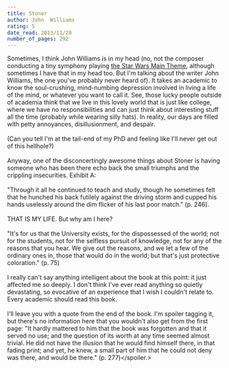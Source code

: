 ```yaml
---
title: Stoner
author: John  Williams
rating: 5
date_read: 2013/11/20
number_of_pages: 292
---
```


Sometimes, I think John Williams is in my head (no, not the composer conducting a tiny symphony playing <a href="https://www.youtube.com/watch?v=g0uplUvP_Qg">the Star Wars Main Theme</a>, although sometimes I have that in my head too. But I'm talking about the writer John Williams, the one you've probably never heard of). It takes an academic to know the soul-crushing, mind-numbing depression involved in living a life of the mind, or whatever you want to call it. See, those lucky people outside of academia think that we live in this lovely world that is just like college, where we have no responsibilities and can just think about interesting stuff all the time (probably while wearing silly hats). In reality, our days are filled with petty annoyances, disillusionment, and despair.<br/><br/>(Can you tell I'm at the tail-end of my PhD and feeling like I'll never get out of this hellhole?)<br/><br/>Anyway, one of the disconcertingly awesome things about Stoner is having someone who has been there echo back the small triumphs and the crippling insecurities. Exhibit A:<br/><br/>"Through it all he continued to teach and study, though he sometimes felt that he hunched his back futilely against the driving storm and cupped his hands uselessly around the dim flicker of his last poor match." (p. 246).<br/><br/>THAT IS MY LIFE. But why am I here? <br/><br/>"It's for us that the University exists, for the dispossessed of the world; not for the students, not for the selfless pursuit of knowledge, not for any of the reasons that you hear. We give out the reasons, and we let a few of the ordinary ones in, those that would do in the world; but that's just protective coloration." (p. 75)<br/><br/>I really can't say anything intelligent about the book at this point: it just affected me so deeply. I don't think I've ever read anything so quietly devastating, so evocative of an experience that I wish I couldn't relate to. Every academic should read this book.<br/><br/>I'll leave you with a quote from the end of the book. I'm spoiler tagging it, but there's no information here that you wouldn't also get from the first page: <spoiler>"It hardly mattered to him that the book was forgotten and that it served no use; and the question of its worth at any time seemed almost trivial. He did not have the illusion that he would find himself there, in that fading print; and yet, he knew, a small part of him that he could not deny was there, and would be there." (p. 277)</spoiler.>